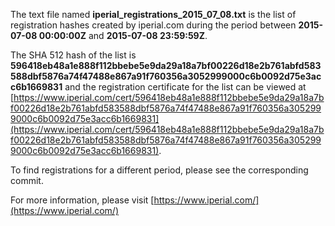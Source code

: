 The text file named **iperial_registrations_2015_07_08.txt** is the list of registration hashes created by iperial.com during the period between **2015-07-08 00:00:00Z** and **2015-07-08 23:59:59Z**.

The SHA 512 hash of the list is **596418eb48a1e888f112bbebe5e9da29a18a7bf00226d18e2b761abfd583588dbf5876a74f47488e867a91f760356a3052999000c6b0092d75e3acc6b1669831** and the registration certificate for the list can be viewed at [https://www.iperial.com/cert/596418eb48a1e888f112bbebe5e9da29a18a7bf00226d18e2b761abfd583588dbf5876a74f47488e867a91f760356a3052999000c6b0092d75e3acc6b1669831](https://www.iperial.com/cert/596418eb48a1e888f112bbebe5e9da29a18a7bf00226d18e2b761abfd583588dbf5876a74f47488e867a91f760356a3052999000c6b0092d75e3acc6b1669831).

To find registrations for a different period, please see the corresponding commit.

For more information, please visit [https://www.iperial.com/](https://www.iperial.com/)
